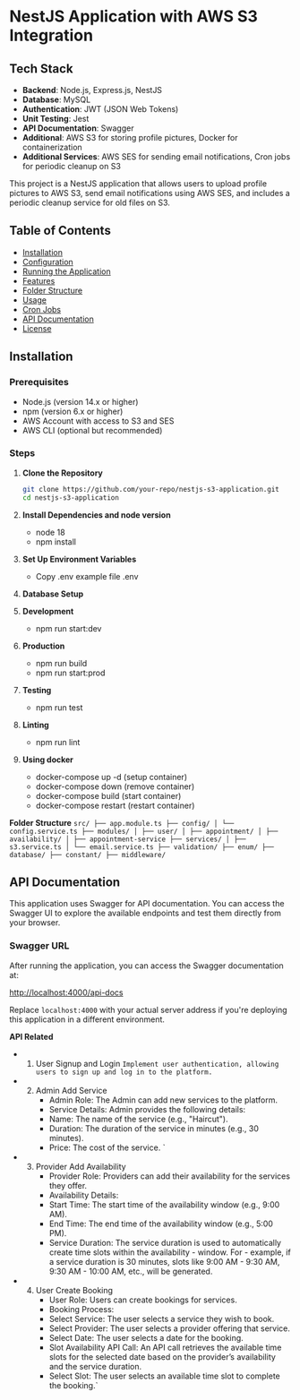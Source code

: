 # NestJS Application with AWS S3 Integration

## Tech Stack

- **Backend**: Node.js, Express.js, NestJS
- **Database**: MySQL
- **Authentication**: JWT (JSON Web Tokens)
- **Unit Testing**: Jest
- **API Documentation**: Swagger
- **Additional**: AWS S3 for storing profile pictures, Docker for containerization
- **Additional Services**: AWS SES for sending email notifications, Cron jobs for periodic cleanup on S3

This project is a NestJS application that allows users to upload profile pictures to AWS S3, send email notifications using AWS SES, and includes a periodic cleanup service for old files on S3.

## Table of Contents

- [Installation](#installation)
- [Configuration](#configuration)
- [Running the Application](#running-the-application)
- [Features](#features)
- [Folder Structure](#folder-structure)
- [Usage](#usage)
- [Cron Jobs](#cron-jobs)
- [API Documentation](#api-documentation)
- [License](#license)

## Installation

### Prerequisites

- Node.js (version 14.x or higher)
- npm (version 6.x or higher)
- AWS Account with access to S3 and SES
- AWS CLI (optional but recommended)

### Steps

1. **Clone the Repository**

   ```bash
   git clone https://github.com/your-repo/nestjs-s3-application.git
   cd nestjs-s3-application

   ```

2. **Install Dependencies and node version**

   - node 18
   - npm install

3. **Set Up Environment Variables**
   - Copy .env example file .env
4. **Database Setup**

5. **Development**

   - npm run start:dev

6. **Production**

   - npm run build
   - npm run start:prod

7. **Testing**

   - npm run test

8. **Linting**

   - npm run lint

9. **Using docker**
   - docker-compose up -d (setup container)
   - docker-compose down (remove container)
   - docker-compose build (start container)
   - docker-compose restart <container id> (restart container)

**Folder Structure**
`src/
├── app.module.ts
├── config/
│ └── config.service.ts
├── modules/
│ ├── user/
│ ├── appointment/
│ ├── availability/
│ ├── appointment-service
├── services/
│ ├── s3.service.ts
│ └── email.service.ts
├── validation/
├── enum/
├── database/
├── constant/
├── middleware/
`

## API Documentation

This application uses Swagger for API documentation. You can access the Swagger UI to explore the available endpoints and test them directly from your browser.

### Swagger URL

After running the application, you can access the Swagger documentation at:

[http://localhost:4000/api-docs](http://localhost:4000/api-docs)

Replace `localhost:4000` with your actual server address if you're deploying this application in a different environment.

**API Related**

- 1.  User Signup and Login
      `Implement user authentication, allowing users to sign up and log in to the platform. `
- 2. Admin Add Service
     - Admin Role: The Admin can add new services to the platform.
     - Service Details: Admin provides the following details:
     - Name: The name of the service (e.g., "Haircut").
     - Duration: The duration of the service in minutes (e.g., 30 minutes).
     - Price: The cost of the service. `

- 3.  Provider Add Availability
      - Provider Role: Providers can add their availability for the services they offer.
      - Availability Details:
      - Start Time: The start time of the availability window (e.g., 9:00 AM).
      - End Time: The end time of the availability window (e.g., 5:00 PM).
      - Service Duration: The service duration is used to automatically create time slots within the availability - window. For - example, if a service duration is 30 minutes, slots like 9:00 AM - 9:30 AM, 9:30 AM - 10:00 AM, etc., will be generated.

- 4. User Create Booking
     - User Role: Users can create bookings for services.
     - Booking Process:
     - Select Service: The user selects a service they wish to book.
     - Select Provider: The user selects a provider offering that service.
     - Select Date: The user selects a date for the booking.
     - Slot Availability API Call: An API call retrieves the available time slots for the selected date based on the provider’s availability and the service duration.
     - Select Slot: The user selects an available time slot to complete the booking.`
